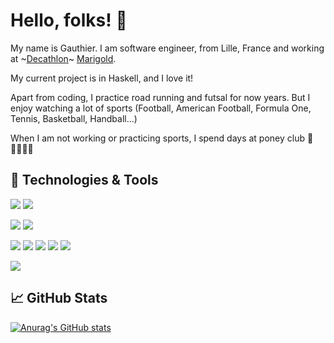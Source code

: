 # Hello, folks! 👋

My name is Gauthier. I am software engineer, from Lille, France and working at ~[Decathlon](https://www.decathlon.fr)~ [Marigold](https://www.marigold.dev).

My current project is in Haskell, and I love it!

Apart from coding, I practice road running and futsal for now years. But I enjoy watching a lot of sports (Football, American Football, Formula One, Tennis, Basketball, Handball...)

When I am not working or practicing sports, I spend days at poney club 🦄 👨‍👩‍👧‍👧

## 🔧 Technologies & Tools

![](https://img.shields.io/badge/Code-Haskell-informational?style=flat&logo=Haskell&logoColor=white&color=2bbc8a) ![](https://img.shields.io/badge/Code-OCaml-informational?style=flat&logo=OCaml&logoColor=white&color=2bbc8a) 

![](https://img.shields.io/badge/Editor-IntelliJIDEA-informational?style=flat&logo=IntelliJIDEA&logoColor=white&color=2bbc8a) ![](https://img.shields.io/badge/Editor-VS%20Code-informational?style=flat&logo=visualstudiocode&logoColor=white&color=2bbc8a) 

![](https://img.shields.io/badge/Tools-Docker-informational?style=flat&logo=Docker&logoColor=white&color=2bbc8a) ![](https://img.shields.io/badge/Tools-Kubernetes-informational?style=flat&logo=Kubernetes&logoColor=white&color=2bbc8a) ![](https://img.shields.io/badge/Tools-PostgreSQL-informational?style=flat&logo=PostgreSQL&logoColor=white&color=2bbc8a) ![](https://img.shields.io/badge/Tools-Postman-informational?style=flat&logo=Postman&logoColor=white&color=2bbc8a) ![](https://img.shields.io/badge/Tools-Jenkins-informational?style=flat&logo=Jenkins&logoColor=white&color=2bbc8a)

![](https://img.shields.io/badge/Doc-Hugo-informational?style=flat&logo=Hugo&logoColor=white&color=2bbc8a)

## 📈 GitHub Stats

[![Anurag's GitHub stats](https://github-readme-stats.vercel.app/api?username=gsebil08&count_private=true&show_icons=true&theme=onedark)](https://github.com/anuraghazra/github-readme-stats)

<!--
**gsebil08/gsebil08** is a ✨ _special_ ✨ repository because its `README.md` (this file) appears on your GitHub profile.

Here are some ideas to get you started:

- 🔭 I’m currently working on ...
- 🌱 I’m currently learning ...
- 👯 I’m looking to collaborate on ...
- 🤔 I’m looking for help with ...
- 💬 Ask me about ...
- 📫 How to reach me: ...
- 😄 Pronouns: ...
- ⚡ Fun fact: ...
-->
